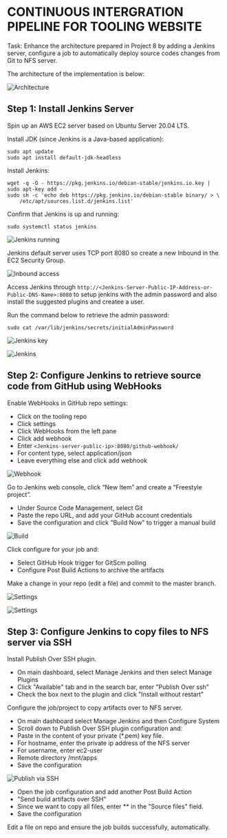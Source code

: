 # CONTINUOUS INTERGRATION PIPELINE FOR TOOLING WEBSITE

Task: Enhance the architecture prepared in Project 8 by adding a Jenkins server, configure a job to automatically deploy source codes changes from Git to NFS server.

The architecture of the implementation is below:

![Architecture](./media/archy.png)

## Step 1: Install Jenkins Server

Spin up an AWS EC2 server based on Ubuntu Server 20.04 LTS.

Install JDK (since Jenkins is a Java-based application):

```
sudo apt update
sudo apt install default-jdk-headless
```

Install Jenkins:

```
wget -q -O - https://pkg.jenkins.io/debian-stable/jenkins.io.key | sudo apt-key add -
sudo sh -c 'echo deb https://pkg.jenkins.io/debian-stable binary/ > \
    /etc/apt/sources.list.d/jenkins.list'
```

Confirm that Jenkins is up and running:

```
sudo systemctl status jenkins
```

![Jenkins running](./media/jenkinsup2.png)

Jenkins default server uses TCP port 8080 so create a new Inbound in the EC2 Security Group.


![Inbound access](./media/inboundsg.png)


Access Jenkins through `http://<Jenkins-Server-Public-IP-Address-or-Public-DNS-Name>:8080` to setup jenkins with the admin password and also install the suggested plugins and createe a user.

Run the command below to retrieve the admin password:

```
sudo cat /var/lib/jenkins/secrets/initialAdminPassword
```

![Jenkins key](./media/unlock.png)

![Jenkins](./media/jenkinsup.png)


## Step 2: Configure Jenkins to retrieve source code from GitHub using WebHooks

Enable WebHooks in GitHub repo settings:

- Click on the tooling repo
- Click settings
- Click WebHooks from the left pane
- Click add webhook
- Enter `<Jenkins-server-public-ip>:8080/github-webhook/`
- For content type, select application/json
- Leave everything else and click add webhook


![Webhook](./media/webhook.png)

Go to Jenkins web console, click “New Item” and create a “Freestyle project”.

- Under Source Code Management, select Git
- Paste the repo URL, and add your GitHub account credentials
- Save the configuration and click "Build Now" to trigger a manual build

![Build](./media/build.png)

Click configure for your job and: 

- Select GitHub Hook trigger for GitScm polling
- Configure Post Build Actions to archive the artifacts

Make a change in your repo (edit a file) and commit to the master branch.

![Settings](./media/arti.png)

![Settings](./media/arti2.png)


## Step 3: Configure Jenkins to copy files to NFS server via SSH

Install Publish Over SSH plugin.

- On main dashboard, select Manage Jenkins and then select Manage Plugins
- Click "Available" tab and in the search bar, enter "Publish Over ssh"
- Check the box next to the plugin and click "Install without restart"

Configure the job/project to copy artifacts over to NFS server.

- On main dashboard select Manage Jenkins and then Configure System
- Scroll down to Publish Over SSH plugin configuration and:
- Paste in the content of your private (*.pem) key file.
- For hostname, enter the private ip address of the NFS server
- For username, enter ec2-user
- Remote directory /mnt/apps
- Save the configuration

![Publish via SSH](./media/pubssh.png)


- Open the job configuration and add another Post Build Action
- "Send build artifacts over SSH"
- Since we want to copy all files, enter ** in the "Source files" field.
- Save the configuration

Edit a file on repo and ensure the job builds successfully, automatically.


